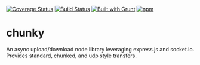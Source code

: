 [![Coverage Status](https://coveralls.io/repos/Supernomad/chunky/badge.svg?branch=master)](https://coveralls.io/r/Supernomad/chunky?branch=master)
[![Build Status](https://travis-ci.org/Supernomad/chunky.svg?branch=master)](https://travis-ci.org/Supernomad/chunky)
[![Built with Grunt](https://cdn.gruntjs.com/builtwith.png)](http://gruntjs.com/)
[![npm](https://img.shields.io/npm/l/express.svg)]()
# chunky
An async upload/download node library leveraging express.js and socket.io. Provides standard, chunked, and udp style transfers.
